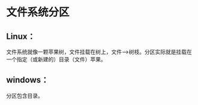 # 文件系统分区

## Linux：

文件系统就像一颗苹果树，文件挂载在树上，文件——>树枝。分区实际就是挂载在一个指定（或新建的）目录（文件）苹果。

## windows：

分区包含目录。
